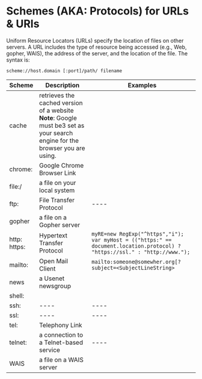 # Schemes (AKA: Protocols) for URLs & URIs

Uniform Resource Locators (URLs) specify the location of files on other servers. A URL includes the type of resource being accessed (e.g., Web, gopher, WAIS), the address of the server, and the location of the file. The syntax is:
```url
scheme://host.domain [:port]/path/ filename
```

| Scheme | Description | Examples |  
| ---- | ---- | ---- |  
| cache | retrieves the cached version of a website <br> **Note**: Google must be3 set as your search engine for the browser you are using. |    |    
| chrome: | Google Chrome Browser Link |  |  
| file:/ | a file on your local system |     |     
| ftp: | File Transfer Protocol | ---- |  
| gopher | a file on a Gopher server |   |   
| http: <br> https: | Hypertext Transfer Protocol | ```myRE=new RegExp("^https","i"); ``` <br> ```var myHost = (("https:" == document.location.protocol) ? "https://ssl." : "http://www.");```|  
| mailto: | Open Mail Client  | `mailto:someone@somewher.org[?subject=<SubjectLineString>`  |  
| news | a Usenet newsgroup |    |    
| shell: |  |  |  
| ssh: | ---- | ---- |  
| ssl: | ---- | ---- |  
| tel: | Telephony Link |  |  
| telnet: | a connection to a Telnet-based service | ---- |  
| WAIS | a file on a WAIS server |   |  

